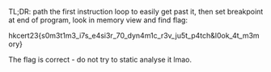 TL;DR: path the first instruction loop to easily get past it, then set breakpoint at end of program, look in memory view and find flag:

hkcert23{s0m3t1m3_i7s_e4si3r_70_dyn4m1c_r3v_ju5t_p4tch&l0ok_4t_m3mory}

The flag is correct - do not try to static analyse it lmao.